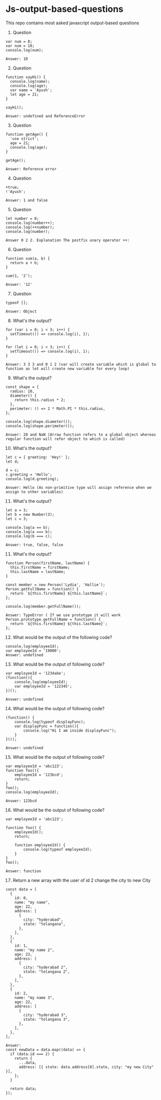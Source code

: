# Js-output-based-questions
This repo contains most asked javascript output-based questions

1. Question
```   
var num = 8;
var num = 10;
console.log(num);

Answer: 10
```

2. Question
```
function sayHi() {
  console.log(name);
  console.log(age);
  var name = 'Ayush';
  let age = 21;
}

sayHi();

Answer: undefined and ReferenceError 
```

3. Question
```
function getAge() {
  'use strict';
  age = 21;
  console.log(age);
}

getAge();

Answer: Reference error
```

4. Question
```
+true;
!'Ayush';

Answer: 1 and false
```

5. Question
```
let number = 0;
console.log(number++);
console.log(++number);
console.log(number);

Answer 0 2 2. Explanation The postfix unary operator ++:
```

6. Question
```
function sum(a, b) {
  return a + b;
}

sum(1, '2');

Answer: '12'
```

 7. Question
```
typeof [];

Answer: Object
```
8. What's the output?
```
for (var i = 0; i < 3; i++) {
  setTimeout(() => console.log(i), 1);
}

for (let i = 0; i < 3; i++) {
  setTimeout(() => console.log(i), 1);
}

Answer: 3 3 3 and 0 1 2 (var will create variable which is global to function as let will create new variable for every loop)
```
9. What's the output?
```
const shape = {
  radius: 10,
  diameter() {
    return this.radius * 2;
  },
  perimeter: () => 2 * Math.PI * this.radius,
};

console.log(shape.diameter());
console.log(shape.perimeter());

Answer: 20 and NaN (Arrow function refers to a global object whereas regular function will refer object to which is called)
```
10. What's the output?
```
let c = { greeting: 'Hey!' };
let d;

d = c;
c.greeting = 'Hello';
console.log(d.greeting);

Answer: Hello (As non-primitive type will assign reference when we assign to other variables)
```

11. What's the output?
```
let a = 3;
let b = new Number(3);
let c = 3;

console.log(a == b);
console.log(a === b);
console.log(b === c);

Answer: true, false, false 
```
11. What's the output?
```
function Person(firstName, lastName) {
  this.firstName = firstName;
  this.lastName = lastName;
}

const member = new Person('Lydia', 'Hallie');
Person.getFullName = function() {
  return `${this.firstName} ${this.lastName}`;
};

console.log(member.getFullName());

Answer: TypeError ( If we use prototype it will work Person.prototype.getFullName = function() {
  return `${this.firstName} ${this.lastName}`;
};
```

12. What would be the output of the following code?
```
console.log(employeeId);
var employeeId = '19000';
Answer: undefined
```

13. What would be the output of following code?
```
var employeeId = '1234abe';
(function(){
	console.log(employeeId);
	var employeeId = '122345';
})();

Answer: undefined
```

14. What would be the output of following code?
```
(function() {
	console.log(typeof displayFunc);
	var displayFunc = function(){
		console.log("Hi I am inside displayFunc");
	}
}());

Answer: undefined
```

15. What would be the output of following code?
```
var employeeId = 'abc123';
function foo(){
	employeeId = '123bcd';
	return;
}
foo();
console.log(employeeId);

Answer: 123bcd
```
16. What would be the output of following code?
```
var employeeId = 'abc123';

function foo() {
	employeeId();
	return;

	function employeeId() {
		console.log(typeof employeeId);
	}
}
foo();

Answer: function
```

17. Return a new array with the user of id 2 change the city to new City
```
const data = [
  {
    id: 0,
    name: "my name",
    age: 22,
    address: [
      {
        city: "hyderabad",
        state: "telangana",
      },
    ],
  },
  {
    id: 1,
    name: "my name 2",
    age: 23,
    address: [
      {
        city: "hyderabad 2",
        state: "telangana 2",
      },
    ],
  },
  {
    id: 2,
    name: "my name 3",
    age: 22,
    address: [
      {
        city: "hyderabad 3",
        state: "telangana 3",
      },
    ],
  },
];

Answer:
const newData = data.map((data) => {
  if (data.id === 2) {
    return {
      ...data,
      address: [{ state: data.address[0].state, city: "my new City" }],
    };
  }

  return data;
});

```
